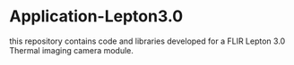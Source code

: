 # Application-Lepton3.0
this repository contains code and libraries developed for a FLIR Lepton 3.0 Thermal imaging camera module.
